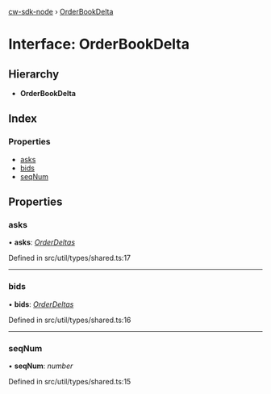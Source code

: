 [cw-sdk-node](../README.md) › [OrderBookDelta](orderbookdelta.md)

# Interface: OrderBookDelta

## Hierarchy

* **OrderBookDelta**

## Index

### Properties

* [asks](orderbookdelta.md#asks)
* [bids](orderbookdelta.md#bids)
* [seqNum](orderbookdelta.md#seqnum)

## Properties

###  asks

• **asks**: *[OrderDeltas](orderdeltas.md)*

Defined in src/util/types/shared.ts:17

___

###  bids

• **bids**: *[OrderDeltas](orderdeltas.md)*

Defined in src/util/types/shared.ts:16

___

###  seqNum

• **seqNum**: *number*

Defined in src/util/types/shared.ts:15
